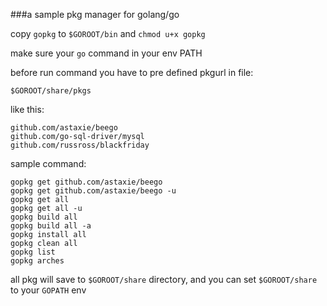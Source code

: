 ###a sample pkg manager for golang/go

copy `gopkg` to `$GOROOT/bin` and `chmod u+x gopkg`

make sure your `go` command in your env PATH

before run command you have to pre defined pkgurl in file:

    $GOROOT/share/pkgs

like this:

    github.com/astaxie/beego
    github.com/go-sql-driver/mysql
    github.com/russross/blackfriday

sample command:

    gopkg get github.com/astaxie/beego
    gopkg get github.com/astaxie/beego -u
    gopkg get all
    gopkg get all -u
    gopkg build all
    gopkg build all -a
    gopkg install all
    gopkg clean all
    gopkg list
    gopkg arches

all pkg will save to `$GOROOT/share` directory, and you can set `$GOROOT/share` to your `GOPATH` env